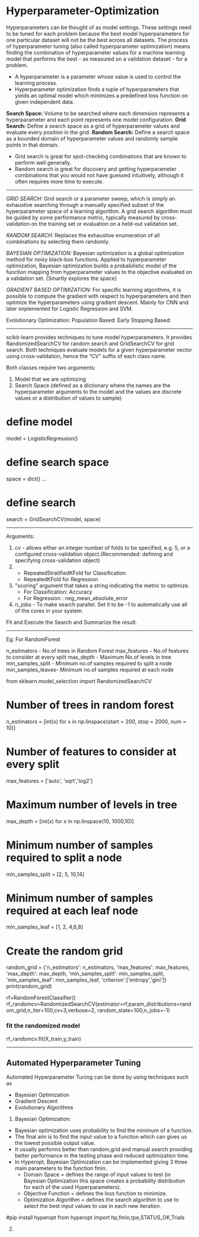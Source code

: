 # Hyperparameter-Optimization

Hyperparameters can be thought of as model settings. These settings need to be tuned for each problem because the best model hyperparameters for one particular dataset will not be the best across all datasets. The process of hyperparameter tuning (also called hyperparameter optimization) means finding the combination of hyperparameter values for a machine learning model that performs the best - as measured on a validation dataset - for a problem.

- A hyperparameter is a parameter whose value is used to control the learning process.
- Hyperparameter optimization finds a tuple of hyperparameters that yields an optimal model which minimizes a predefined loss function on given independent data.

**Search Space:** Volume to be searched where each dimension represents a hyperparameter and each point represents one model configuration.
**Grid Search:** Define a search space as a grid of hyperparameter values and evaluate every position in the grid.
**Random Search:** Define a search space as a bounded domain of hyperparameter values and randomly sample points in that domain.

- Grid search is great for spot-checking combinations that are known to perform well generally. 
- Random search is great for discovery and getting hyperparameter combinations that you would not have guessed intuitively, although it often requires more time to execute.

--------------------------------------------------------------------------------------------------------------------------------------------------------------------------------

*GRID SEARCH:* Grid search or a parameter sweep, which is simply an exhaustive searching through a manually specified subset of the hyperparameter space of a learning algorithm. A grid search algorithm must be guided by some performance metric, typically measured by cross-validation on the training set or evaluation on a held-out validation set.

*RANDOM SEARCH:* Replaces the exhaustive enumeration of all combinations by selecting them randomly. 

*BAYESIAN OPTIMIZATION:* Bayesian optimization is a global optimization method for noisy black-box functions. Applied to hyperparameter optimization, Bayesian optimization builds a probabilistic model of the function mapping from hyperparameter values to the objective evaluated on a validation set. {Smartly explores the space}

*GRADIENT BASED OPTIMIZATION:* For specific learning algorithms, it is possible to compute the gradient with respect to hyperparameters and then optimize the hyperparameters using gradient descent. Mainly for CNN and later implemented for Logistic Regression and SVM.

Evolutionary Optimization:
Population Based:
Early Stopping Based:

---------------------------------------------------------------------------------------------------------------------------------------------------------------------------------

scikit-learn provides techniques to tune model hyperparameters. It provides RandomizedSearchCV for random search and GridSearchCV for grid search. Both techniques evaluate models for a given hyperparameter vector using cross-validation, hence the “CV” suffix of each class name.

Both classes require two arguments: 
1. Model that we are optimizing
2. Search Space (defined as a dictionary where the names are the hyperparameter arguments to the model and the values are discrete values or a distribution of values to sample)

# define model
model = LogisticRegression()
# define search space
space = dict()
...
# define search
search = GridSearchCV(model, space)


--------------------------------------------------------------------------------------------------------------------------------------------------------------------------------
Arguments:

1. cv - allows either an integer number of folds to be specified, e.g. 5, or a configured cross-validation object.(Recommended: defining and specifying cross-validation object) 
2.  - RepeatedStratifiedKFold for Classification
    - RepeatedKFold for Regression
3. "scoring” argument that takes a string indicating the metric to optimize. 
    - For Classification: Accuracy
    - For Regression    : neg_mean_absolute_error
4. n_jobs - To make search parallel. Set it to be -1 to automatically use all of the cores in your system.

Fit and Execute the Search and Summarize the result.

---------------------------------------------------------------------------------------------------------------------------------------------------------------------------------

Eg: For RandomForest

n_estimators - No.of trees in Random Forest
max_features - No.of features to consider at every split
max_depth    - Maximum No.of levels in tree
min_samples_split - Minimum no.of samples required to split a node
min_samples_leaves- Minimum no.of samples required at each node


from sklearn.model_selection import RandomizedSearchCV
# Number of trees in random forest
n_estimators = [int(x) for x in np.linspace(start = 200, stop = 2000, num = 10)]
# Number of features to consider at every split
max_features = ['auto', 'sqrt','log2']
# Maximum number of levels in tree
max_depth = [int(x) for x in np.linspace(10, 1000,10)]
# Minimum number of samples required to split a node
min_samples_split = [2, 5, 10,14]
# Minimum number of samples required at each leaf node
min_samples_leaf = [1, 2, 4,6,8]
# Create the random grid
random_grid = {'n_estimators': n_estimators,
               'max_features': max_features,
               'max_depth': max_depth,
               'min_samples_split': min_samples_split,
               'min_samples_leaf': min_samples_leaf,
              'criterion':['entropy','gini']}
print(random_grid)

rf=RandomForestClassifier()
rf_randomcv=RandomizedSearchCV(estimator=rf,param_distributions=random_grid,n_iter=100,cv=3,verbose=2,
                               random_state=100,n_jobs=-1)
### fit the randomized model
rf_randomcv.fit(X_train,y_train)

---------------------------------------------------------------------------------------------------------------------------------------------------------------------------------

## Automated Hyperparameter Tuning
Automated Hyperparameter Tuning can be done by using techniques such as
- Bayesian Optimization
- Gradient Descent
- Evolutionary Algorithms

1. Bayesian Optimization:
- Bayesian optimization uses probability to find the minimum of a function. 
- The final aim is to find the input value to a function which can gives us the lowest possible output value.
- It usually performs better than random,grid and manual search providing better performance in the testing phase and reduced optimization time. 
- In Hyperopt, Bayesian Optimization can be implemented giving 3 three main parameters to the function fmin.  
    -   Domain Space = defines the range of input values to test (in Bayesian Optimization this space creates a probability distribution for each of the used Hyperparameters).
    -   Objective Function = defines the loss function to minimize.
    -   Optimization Algorithm = defines the search algorithm to use to select the best input values to use in each new iteration.  
    
#pip install hyperopt
from hyperopt import hp,fmin,tpe,STATUS_OK,Trials


2. 
